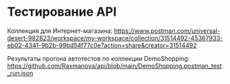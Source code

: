 # Тестирование API
Коллекция для Интернет-магазина: https://www.postman.com/universal-desert-982823/workspace/my-workspace/collection/31514492-45367933-eb02-4341-9b2b-99bd54f77c0e?action=share&creator=31514492

Результаты прогона автотестов по коллекции DemoShopping: https://github.com/Raxmanova/api/blob/main/DemoShopping.postman_test_run.json

